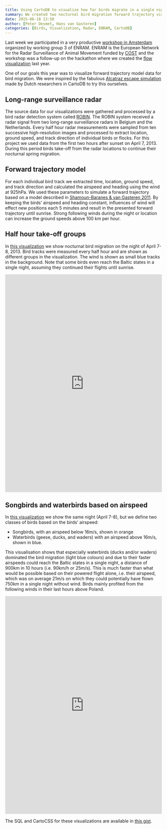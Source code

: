 ```yaml
---
title: Using CartoDB to visualize how far birds migrate in a single night
summary: We created two nocturnal bird migration forward trajectory visualizations for ENRAM.
date: 2015-06-18 13:50
author: [Peter Desmet, Hans van Gasteren]
categories: [Birds, Visualization, Radar, ENRAM, CartoDB]
---
```


Last week we participated in a very productive [workshop in Amsterdam](http://www.enram.eu/activities/visualisations-from-show-cases-to-production) organized by working group 3 of ENRAM. ENRAM is the European Network for the Radar Surveillance of Animal Movement funded by [COST](http://cost.eu/) and the workshop was a follow-up on the hackathon where we created the [flow visualization]({filename}bird-migration-flow-visualization.md) last year.

One of our goals this year was to visualize forward trajectory model data for bird migration. We were inspired by the fabulous [Alcatraz escape simulation](http://rolfhut.nl/alcatrazenglish/) made by Dutch researchers in CartoDB to try this ourselves.

## Long-range surveillance radar

The source data for our visualizations were gathered and processed by a bird radar detection system called [ROBIN](http://www.robinradar.com). The ROBIN system received a radar signal from two long-range surveillance radars in Belgium and the Netherlands. Every half hour radar measurements were sampled from ten successive high-resolution images and processed to extract location, ground speed, and track direction of individual birds or flocks. For this project we used data from the first two hours after sunset on April 7, 2013. During this period birds take-off from the radar locations to continue their nocturnal spring migration.

## Forward trajectory model

For each individual bird track we extracted time, location, ground speed, and track direction and calculated the airspeed and heading using the wind at 925hPa. We used these parameters to simulate a forward trajectory based on a model described in [Shamoun-Baranes & van Gasteren 2011](https://doi.org/10.1016/j.anbehav.2011.01.003). By keeping the birds’ airspeed and heading constant, influences of wind will effect new positions each 5 minutes and result in the presented forward trajectory until sunrise. Strong following winds during the night or location can increase the ground speeds above 100 km per hour.

## Half hour take-off groups

In [this visualization](https://inbo.cartodb.com/u/lifewatch/viz/eb60c596-1060-11e5-aa6e-0e853d047bba/public_map) we show nocturnal bird migration on the night of April 7-8, 2013. Bird tracks were measured every half hour and are shown as different groups in the visualization. The wind is shown as small blue tracks in the background. Note that some birds even reach the Baltic states in a single night, assuming they continued their flights until sunrise.

<iframe width="100%" height="700" frameborder="0" src="https://inbo.carto.com/u/lifewatch/builder/eb60c596-1060-11e5-aa6e-0e853d047bba/embed" allowfullscreen webkitallowfullscreen mozallowfullscreen oallowfullscreen msallowfullscreen></iframe>

## Songbirds and waterbirds based on airspeed

In [this visualization](https://inbo.cartodb.com/u/lifewatch/viz/88c30be4-1063-11e5-a9ae-0e853d047bba/public_map) we show the same night (April 7-8), but we define two classes of birds based on the birds’ airspeed:

* Songbirds, with an airspeed below 16m/s, shown in orange
* Waterbirds (geese, ducks, and waders) with an airspeed above 16m/s, shown in blue.

This visualisation shows that especially waterbirds (ducks and/or waders) dominated the bird migration (light blue colours) and due to their faster airspeeds could reach the Baltic states in a single night, a distance of 900km in 10 hours (i.e. 90km/h or 25m/s). This is much faster than what would be possible based on their powered flight alone, i.e. their airspeed, which was on average 21m/s on which they could potentially have flown 750km in a single night without wind. Birds mainly profited from the following winds in their last hours above Poland.

<iframe width="100%" height="700" frameborder="0" src="https://inbo.carto.com/u/lifewatch/builder/88c30be4-1063-11e5-a9ae-0e853d047bba/embed" allowfullscreen webkitallowfullscreen mozallowfullscreen oallowfullscreen msallowfullscreen></iframe>

The SQL and CartoCSS for these visualizations are available in [this gist](https://gist.github.com/peterdesmet/9934ed062ddaaba04963).
